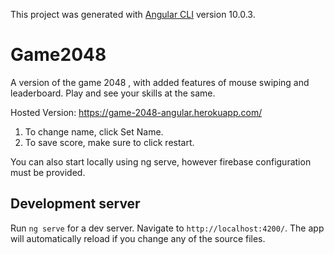 This project was generated with [Angular CLI](https://github.com/angular/angular-cli) version 10.0.3.
# Game2048
A version of the game 2048 , with added features of mouse swiping and leaderboard. Play and see your skills at the same.

Hosted Version:    https://game-2048-angular.herokuapp.com/  
1. To change name, click Set Name.
2. To save score, make sure to click restart.

You can also start locally using ng serve, however firebase configuration must be provided.



## Development server

Run `ng serve` for a dev server. Navigate to `http://localhost:4200/`. The app will automatically reload if you change any of the source files.

